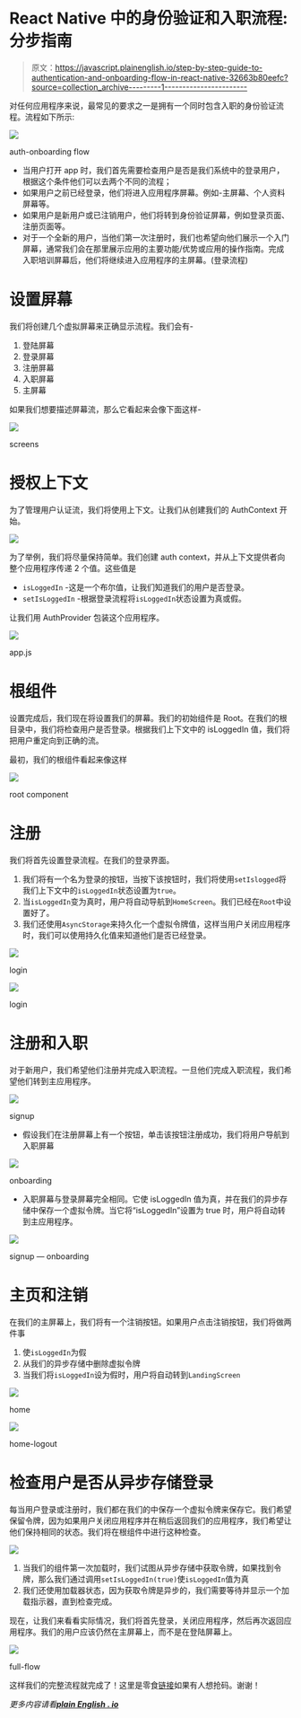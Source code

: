 # React Native 中的身份验证和入职流程:分步指南

> 原文：<https://javascript.plainenglish.io/step-by-step-guide-to-authentication-and-onboarding-flow-in-react-native-32663b80eefc?source=collection_archive---------1----------------------->

对任何应用程序来说，最常见的要求之一是拥有一个同时包含入职的身份验证流程。流程如下所示:

![](img/49de9476cf83af399556de763b13ffd1.png)

auth-onboarding flow

*   当用户打开 app 时，我们首先需要检查用户是否是我们系统中的登录用户，根据这个条件他们可以去两个不同的流程；
*   如果用户之前已经登录，他们将进入应用程序屏幕。例如-主屏幕、个人资料屏幕等。
*   如果用户是新用户或已注销用户，他们将转到身份验证屏幕，例如登录页面、注册页面等。
*   对于一个全新的用户，当他们第一次注册时，我们也希望向他们展示一个入门屏幕，通常我们会在那里展示应用的主要功能/优势或应用的操作指南。完成入职培训屏幕后，他们将继续进入应用程序的主屏幕。(登录流程)

# 设置屏幕

我们将创建几个虚拟屏幕来正确显示流程。我们会有-

1.  登陆屏幕
2.  登录屏幕
3.  注册屏幕
4.  入职屏幕
5.  主屏幕

如果我们想要描述屏幕流，那么它看起来会像下面这样-

![](img/1c250114ab6f8dee96efb5aeaaf67ada.png)

screens

# 授权上下文

为了管理用户认证流，我们将使用上下文。让我们从创建我们的 AuthContext 开始。

![](img/239ec265a986bcf15c8a3b591a0d4c59.png)

为了举例，我们将尽量保持简单。我们创建 auth context，并从上下文提供者向整个应用程序传递 2 个值。这些值是

*   `isLoggedIn` -这是一个布尔值，让我们知道我们的用户是否登录。
*   `setIsLoggedIn` -根据登录流程将`isLoggedIn`状态设置为真或假。

让我们用 AuthProvider 包装这个应用程序。

![](img/acc8bdd234658ba5d31f7b9b4edf2d5a.png)

app.js

# 根组件

设置完成后，我们现在将设置我们的屏幕。我们的初始组件是 Root。在我们的根目录中，我们将检查用户是否登录。根据我们上下文中的 isLoggedIn 值，我们将把用户重定向到正确的流。

最初，我们的根组件看起来像这样

![](img/dd26e05eb94cbc9ffeccf834c390ada5.png)

root component

# 注册

我们将首先设置登录流程。在我们的登录界面。

1.  我们将有一个名为登录的按钮，当按下该按钮时，我们将使用`setIslogged`将我们上下文中的`isLoggedIn`状态设置为`true`。
2.  当`isLoggedIn`变为真时，用户将自动导航到`HomeScreen`。我们已经在`Root`中设置好了。
3.  我们还使用`AsyncStorage`来持久化一个虚拟令牌值，这样当用户关闭应用程序时，我们可以使用持久化值来知道他们是否已经登录。

![](img/a7d364d9df49b69e7cea2c48205b6a2f.png)

login

![](img/ca020c71760dad6bdec317d65b4f1e2b.png)

login

# 注册和入职

对于新用户，我们希望他们注册并完成入职流程。一旦他们完成入职流程，我们希望他们转到主应用程序。

![](img/9215a4470a5baed05ba11701015bda7b.png)

signup

*   假设我们在注册屏幕上有一个按钮，单击该按钮注册成功，我们将用户导航到入职屏幕

![](img/f2e37f003dcb9ecabef978ac050877e9.png)

onboarding

*   入职屏幕与登录屏幕完全相同。它使 isLoggedIn 值为真，并在我们的异步存储中保存一个虚拟令牌。当它将“isLoggedIn”设置为 true 时，用户将自动转到主应用程序。

![](img/8d34e2cf75f00cf2e6da6649a55b980e.png)

signup — onboarding

# 主页和注销

在我们的主屏幕上，我们将有一个注销按钮。如果用户点击注销按钮，我们将做两件事

1.  使`isLoggedIn`为假
2.  从我们的异步存储中删除虚拟令牌
3.  当我们将`isLoggedIn`设为假时，用户将自动转到`LandingScreen`

![](img/cc264e5236a657e55030b6fc51fb0dca.png)

home

![](img/77609bc112ebef60c8257cf8354605a0.png)

home-logout

# 检查用户是否从异步存储登录

每当用户登录或注册时，我们都在我们的中保存一个虚拟令牌来保存它。我们希望保留令牌，因为如果用户关闭应用程序并在稍后返回我们的应用程序，我们希望让他们保持相同的状态。我们将在根组件中进行这种检查。

![](img/a12db2f8b1b456d2a0242d5bb552cd92.png)

1.  当我们的组件第一次加载时，我们试图从异步存储中获取令牌，如果找到令牌，那么我们通过调用`setIsLoggedIn(true)`使`isLoggedIn`值为真
2.  我们还使用加载器状态，因为获取令牌是异步的，我们需要等待并显示一个加载指示器，直到检查完成。

现在，让我们来看看实际情况，我们将首先登录，关闭应用程序，然后再次返回应用程序。我们的用户应该仍然在主屏幕上，而不是在登陆屏幕上。

![](img/f0774dee1779f44869349dc0ca3f5ba8.png)

full-flow

这样我们的完整流程就完成了！这里是零食[链接](https://snack.expo.dev/@saad-bashar/authentication-flow)如果有人想抢码。谢谢！

*更多内容请看*[***plain English . io***](http://plainenglish.io/)